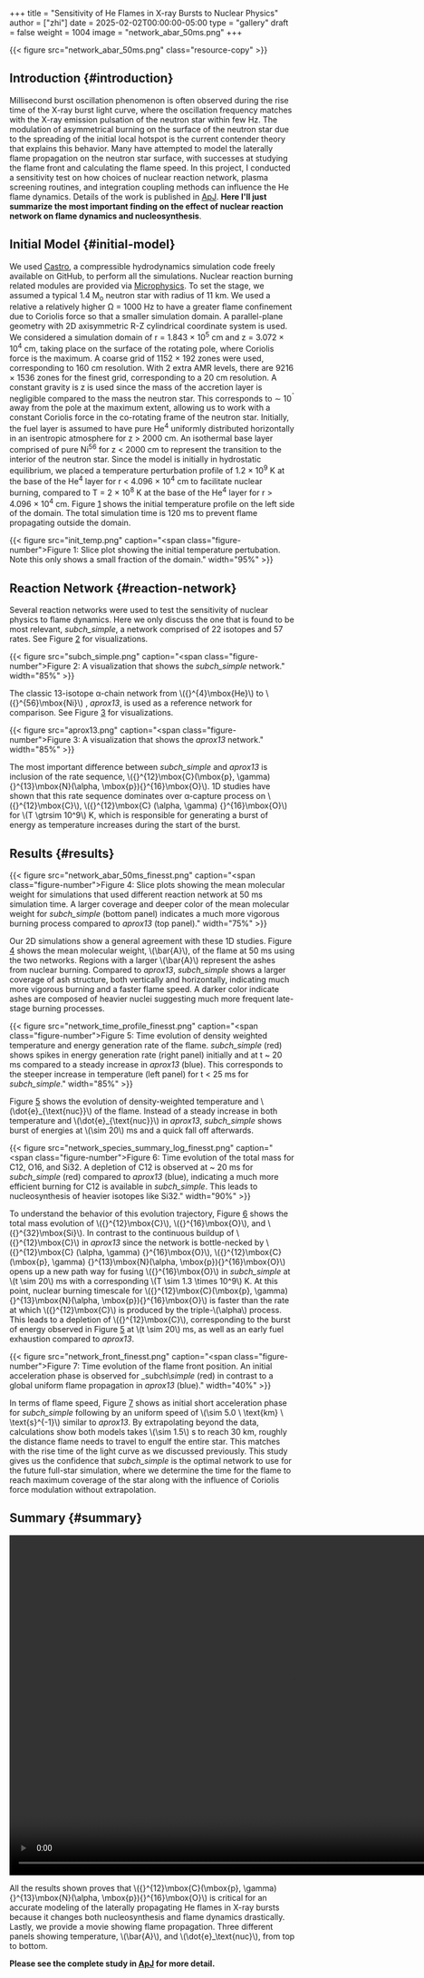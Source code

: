 +++
title = "Sensitivity of He Flames in X-ray Bursts to Nuclear Physics"
author = ["zhi"]
date = 2025-02-02T00:00:00-05:00
type = "gallery"
draft = false
weight = 1004
image = "network_abar_50ms.png"
+++

{{< figure src="network_abar_50ms.png" class="resource-copy" >}}


## Introduction {#introduction}

Millisecond burst oscillation phenomenon is often observed during the rise time
of the X-ray burst light curve, where the oscillation frequency matches with the
X-ray emission pulsation of the neutron star within few Hz.
The modulation of asymmetrical burning on the surface of the neutron star
due to the spreading of the initial local hotspot is the current contender theory
that explains this behavior.
Many have attempted to model the laterally flame propagation on the neutron star surface,
with successes at studying the flame front and calculating the flame speed.
In this project, I conducted a sensitivity test on how choices of nuclear reaction network,
plasma screening routines, and integration coupling methods can influence the He flame dynamics.
Details of the work is published in [ApJ](https://iopscience.iop.org/article/10.3847/1538-4357/acec72).
**Here I'll just summarize the most important finding on the effect of nuclear reaction network
on flame dynamics and nucleosynthesis**.


## Initial Model {#initial-model}

We used [Castro](https://github.com/AMReX-Astro/Castro), a compressible hydrodynamics simulation code freely available on GitHub, to
perform all the simulations. Nuclear reaction burning related modules are provided via [Microphysics](https://github.com/AMReX-Astro/Microphysics).
To set the stage, we assumed a typical 1.4 M<sub>o</sub> neutron star with radius of 11 km.
We used a relative a relatively higher &Omega; = 1000 Hz to have a greater flame confinement due to
Coriolis force so that a smaller simulation domain.
A parallel-plane geometry with 2D axisymmetric R-Z cylindrical coordinate system is used.
We considered a simulation domain of r = 1.843 &times; 10<sup>5</sup> cm and z = 3.072 &times; 10<sup>4</sup> cm,
taking place on the surface of the rotating pole, where Coriolis force is the maximum.
A coarse grid of 1152 &times; 192 zones were used, corresponding to 160 cm resolution.
With 2 extra AMR levels, there are 9216 &times; 1536 zones for the finest grid, corresponding
to a 20 cm resolution.
A constant gravity is z is used since the mass of the accretion layer
is negligible compared to the mass the neutron star.
This corresponds to &sim; 10<sup>&circ;</sup> away from the pole at the maximum extent,
allowing us to work with a constant Coriolis force in the co-rotating frame of the neutron star.
Initially, the fuel layer is assumed to have pure He<sup>4</sup> uniformly distributed horizontally in
an isentropic atmosphere for z &gt; 2000 cm.
An isothermal base layer comprised of pure Ni<sup>56</sup> for z &lt; 2000 cm to represent the transition to
the interior of the neutron star.
Since the model is initially in hydrostatic equilibrium, we placed a temperature perturbation profile of
1.2 &times; 10<sup>9</sup> K at the base of the He<sup>4</sup> layer for r &lt; 4.096 &times; 10<sup>4</sup> cm to facilitate nuclear burning,
compared to T = 2 &times; 10<sup>8</sup> K at the base of the He<sup>4</sup> layer for r &gt; 4.096 &times; 10<sup>4</sup> cm.
Figure [1](#figure--fig:init-temp) shows the initial temperature profile on the left side of the domain.
The total simulation time is 120 ms to prevent flame propagating outside the domain.

<a id="figure--fig:init-temp"></a>

{{< figure src="init_temp.png" caption="<span class=\"figure-number\">Figure 1: </span>Slice plot showing the initial temperature pertubation. Note this only shows a small fraction of the domain." width="95%" >}}


## Reaction Network {#reaction-network}

Several reaction networks were used to test the sensitivity of nuclear physics
to flame dynamics. Here we only discuss the one that is found to be most
relevant, _subch_simple_, a network comprised of 22 isotopes and 57 rates.
See Figure [2](#figure--fig:subch-simple) for visualizations.

<a id="figure--fig:subch-simple"></a>

{{< figure src="subch_simple.png" caption="<span class=\"figure-number\">Figure 2: </span>A visualization that shows the _subch_simple_ network." width="85%" >}}

The classic 13-isotope &alpha;-chain network from \\({}^{4}\mbox{He}\\) to \\({}^{56}\mbox{Ni}\\) , _aprox13_,
is used as a reference network for comparison. See Figure [3](#figure--fig:aprox13) for visualizations.

<a id="figure--fig:aprox13"></a>

{{< figure src="aprox13.png" caption="<span class=\"figure-number\">Figure 3: </span>A visualization that shows the _aprox13_ network." width="85%" >}}

The most important difference between _subch_simple_ and _aprox13_ is inclusion of the rate sequence,
\\({}^{12}\mbox{C}(\mbox{p}, \gamma) {}^{13}\mbox{N}(\alpha, \mbox{p}){}^{16}\mbox{O}\\).
1D studies have shown that this rate sequence dominates over &alpha;-capture process
on \\({}^{12}\mbox{C}\\), \\({}^{12}\mbox{C} (\alpha, \gamma) {}^{16}\mbox{O}\\) for \\(T \gtrsim 10^9\\) K,
which is responsible for generating a burst of energy as temperature increases
during the start of the burst.


## Results {#results}

<a id="figure--fig:abar"></a>

{{< figure src="network_abar_50ms_finesst.png" caption="<span class=\"figure-number\">Figure 4: </span>Slice plots showing the mean molecular weight for simulations that used different reaction network at 50 ms simulation time. A larger coverage and deeper color of the mean molecular weight for _subch_simple_ (bottom panel) indicates a much more vigorous burning process compared to _aprox13_ (top panel)." width="75%" >}}

Our 2D simulations show a general agreement with these 1D studies.
Figure [4](#figure--fig:abar) shows the mean molecular weight, \\(\bar{A}\\), of the flame at 50 ms
using the two networks. Regions with a larger \\(\bar{A}\\) represent the ashes from nuclear burning.
Compared to _aprox13_, _subch_simple_ shows a larger coverage of ash structure,
both vertically and horizontally, indicating much more vigorous burning and a faster flame speed.
A darker color indicate ashes are composed of heavier nuclei suggesting much more frequent
late-stage burning processes.

<a id="figure--fig:profile"></a>

{{< figure src="network_time_profile_finesst.png" caption="<span class=\"figure-number\">Figure 5: </span>Time evolution of density weighted temperature and energy generation rate of the flame. _subch_simple_ (red) shows spikes in energy generation rate (right panel) initially and at t ~ 20 ms compared to a steady increase in _aprox13_ (blue). This corresponds to the steeper increase in temperature (left panel) for t &lt; 25 ms for _subch_simple_." width="85%" >}}

Figure [5](#figure--fig:profile) shows the evolution of density-weighted temperature and
\\(\dot{e}\_{\text{nuc}}\\) of the flame. Instead of a steady increase in both temperature
and \\(\dot{e}\_{\text{nuc}}\\) in _aprox13_, _subch_simple_ shows burst of energies
at \\(\sim 20\\) ms and a quick fall off afterwards.

<a id="figure--fig:species"></a>

{{< figure src="network_species_summary_log_finesst.png" caption="<span class=\"figure-number\">Figure 6: </span>Time evolution of the total mass for C12, O16, and Si32. A depletion of C12 is observed at ~ 20 ms for _subch_simple_ (red) compared to _aprox13_ (blue), indicating a much more efficient burning for C12 is available in _subch_simple_. This leads to nucleosynthesis of heavier isotopes like Si32." width="90%" >}}

To understand the behavior of this evolution trajectory,
Figure [6](#figure--fig:species) shows the total mass evolution of \\({}^{12}\mbox{C}\\), \\({}^{16}\mbox{O}\\), and \\({}^{32}\mbox{Si}\\).
In contrast to the continuous buildup of \\({}^{12}\mbox{C}\\)  in _aprox13_
since the network is bottle-necked by \\({}^{12}\mbox{C} (\alpha, \gamma) {}^{16}\mbox{O}\\),
\\({}^{12}\mbox{C}(\mbox{p}, \gamma) {}^{13}\mbox{N}(\alpha, \mbox{p}){}^{16}\mbox{O}\\)
opens up a new path way for fusing \\({}^{16}\mbox{O}\\) in _subch_simple_ at \\(t \sim 20\\) ms with a
corresponding \\(T \sim 1.3 \times 10^9\\) K. At this point, nuclear burning timescale for
\\({}^{12}\mbox{C}(\mbox{p}, \gamma) {}^{13}\mbox{N}(\alpha, \mbox{p}){}^{16}\mbox{O}\\) is faster than
the rate at which \\({}^{12}\mbox{C}\\) is produced by the triple-\\(\alpha\\) process.
This leads to a depletion of \\({}^{12}\mbox{C}\\), corresponding to the burst of energy observed in
Figure [5](#figure--fig:profile) at \\(t \sim 20\\) ms, as well as an early fuel exhaustion compared to _aprox13_.

<a id="figure--fig:front"></a>

{{< figure src="network_front_finesst.png" caption="<span class=\"figure-number\">Figure 7: </span>Time evolution of the flame front position. An initial acceleration phase is observed for _subch\\_simple_ (red) in contrast to a global uniform flame propagation in _aprox13_ (blue)." width="40%" >}}

In terms of flame speed, Figure [7](#figure--fig:front) shows as initial short acceleration phase
for _subch_simple_ following by an uniform speed of \\(\sim 5.0 \ \text{km} \ \text{s}^{-1}\\) similar to _aprox13_.
By extrapolating beyond the data, calculations show both models takes \\(\sim 1.5\\) s
to reach 30 km, roughly the distance flame needs to travel to engulf the entire star.
This matches with the rise time of the light curve as we discussed previously.
This study gives us the confidence that _subch_simple_ is the optimal network to use
for the future full-star simulation, where we determine the time for the flame to
reach maximum coverage of the star along with the influence of Coriolis force modulation
without extrapolation.


## Summary {#summary}

<video width="1000" height="600" controls>[[file:xrb-sensitivity/xrb-sensitivity.mp4]]
<source src="/research/xrb-sensitivity/xrb-sensitivity.mp4" type="video/mp4">
Your browser does not support the video tag.</video>

All the results shown proves that \\({}^{12}\mbox{C}(\mbox{p}, \gamma) {}^{13}\mbox{N}(\alpha, \mbox{p}){}^{16}\mbox{O}\\)
is critical for an accurate modeling of the laterally propagating He flames in X-ray bursts
because it changes both nucleosynthesis and flame dynamics drastically.
Lastly, we provide a movie showing flame propagation. Three different panels
showing temperature, \\(\bar{A}\\), and \\(\dot{e}\_\text{nuc}\\), from top to bottom.

**Please see the complete study in [ApJ](https://iopscience.iop.org/article/10.3847/1538-4357/acec72) for more detail.**
